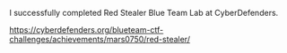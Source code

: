I successfully completed Red Stealer Blue Team Lab at CyberDefenders.

https://cyberdefenders.org/blueteam-ctf-challenges/achievements/mars0750/red-stealer/ 
